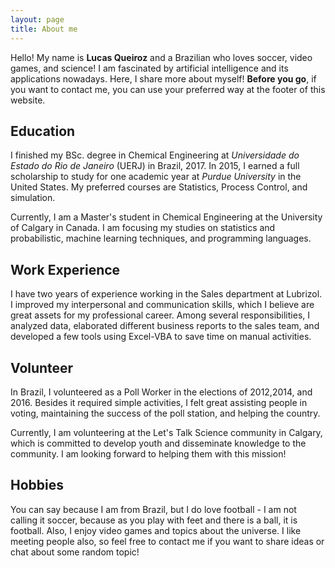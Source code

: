 ```yaml
---
layout: page
title: About me
---
```

Hello! My name is **Lucas Queiroz** and a Brazilian who loves soccer, video games, and science! I am fascinated by artificial intelligence and its applications nowadays. Here, I share more about myself! **Before you go**, if you want to contact me, you can use your preferred way at the footer of this website.

## Education

I finished my BSc. degree in Chemical Engineering at _Universidade do Estado do Rio de Janeiro_ (UERJ) in Brazil, 2017. In 2015, I earned a full scholarship to study for one academic year at _Purdue University_ in the United States. My preferred courses are Statistics, Process Control, and simulation.

Currently, I am a Master's student in Chemical Engineering at the University of Calgary in Canada. I am focusing my studies on statistics and probabilistic, machine learning techniques, and programming languages.

## Work Experience

I have two years of experience working in the Sales department at Lubrizol. I improved my interpersonal and communication skills, which I believe are great assets for my professional career. Among several responsibilities, I analyzed data, elaborated different business reports to the sales team, and developed a few tools using Excel-VBA to save time on manual activities.

## Volunteer

In Brazil, I volunteered as a Poll Worker in the elections of 2012,2014, and 2016. Besides it required simple activities, I felt great assisting people in voting, maintaining the success of the poll station, and helping the country.

Currently, I am volunteering at the Let's Talk Science community in Calgary, which is committed to develop youth and disseminate knowledge to the community. I am looking forward to helping them with this mission!

## Hobbies

You can say because I am from Brazil, but I do love football - I am not calling it soccer, because as you play with feet and there is a ball, it is football. Also, I enjoy video games and topics about the universe. I like meeting people also, so feel free to contact me if you want to share ideas or chat about some random topic! 
